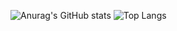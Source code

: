 ![Anurag's GitHub stats](https://github-readme-stats.vercel.app/api?username=dmbaev&layout=compact&theme=shadow_green&show_icons=true&hide_border=true)
![Top Langs](https://github-readme-stats.vercel.app/api/top-langs/?username=dmbaev&layout=compact&theme=shadow_green&hide_border=true)
